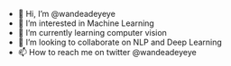 - 👋 Hi, I’m @wandeadeyeye
- 👀 I’m interested in Machine Learning
- 🌱 I’m currently learning computer vision
- 💞️ I’m looking to collaborate on NLP and Deep Learning
- 📫 How to reach me on twitter @wandeadeyeye

<!---
wandeadeyeye/wandeadeyeye is a ✨ special ✨ repository because its `README.md` (this file) appears on your GitHub profile.
You can click the Preview link to take a look at your changes.
--->
